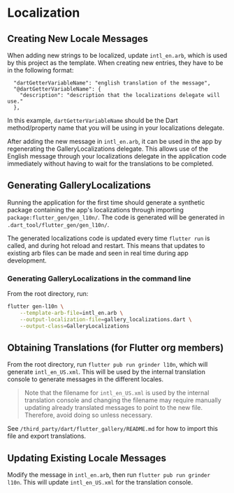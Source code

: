# Localization

## Creating New Locale Messages

When adding new strings to be localized, update `intl_en.arb`, which
is used by this project as the template. When creating new entries, they
have to be in the following format:

```arb
  "dartGetterVariableName": "english translation of the message",
  "@dartGetterVariableName": {
    "description": "description that the localizations delegate will use."
  },
```

In this example, `dartGetterVariableName` should be the Dart method/property
name that you will be using in your localizations delegate.

After adding the new message in `intl_en.arb`, it can be used in the app by
regenerating the GalleryLocalizations delegate.
This allows use of the English message through your localizations delegate in
the application code immediately without having to wait for the translations
to be completed.

## Generating GalleryLocalizations

Running the application for the first time should generate a synthetic package
containing the app's localizations through importing
`package:flutter_gen/gen_l10n/`. The code is generated will be generated in
`.dart_tool/flutter_gen/gen_l10n/`.

The generated localizations code is updated every time `flutter run`
is called, and during hot reload and restart. This means that updates to
existing arb files can be made and seen in real time during app development.

### Generating GalleryLocalizations in the command line

From the root directory, run:

```bash
flutter gen-l10n \
    --template-arb-file=intl_en.arb \
    --output-localization-file=gallery_localizations.dart \
    --output-class=GalleryLocalizations
```

## Obtaining Translations (for Flutter org members)

From the root directory, run `flutter pub run grinder l10n`, which
will generate `intl_en_US.xml`. This will be used by the internal translation
console to generate messages in the different locales.

> Note that the filename for `intl_en_US.xml` is used by the internal
> translation console and changing the filename may require manually updating
> already translated messages to point to the new file. Therefore, avoid doing so
> unless necessary.

See `/third_party/dart/flutter_gallery/README.md` for how to import this file and export translations.

## Updating Existing Locale Messages

Modify the message in `intl_en.arb`, then run `flutter pub run grinder l10n`.
This will update `intl_en_US.xml` for the translation console.
